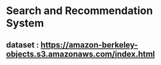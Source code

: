 # Search and Recommendation System

## dataset : https://amazon-berkeley-objects.s3.amazonaws.com/index.html
